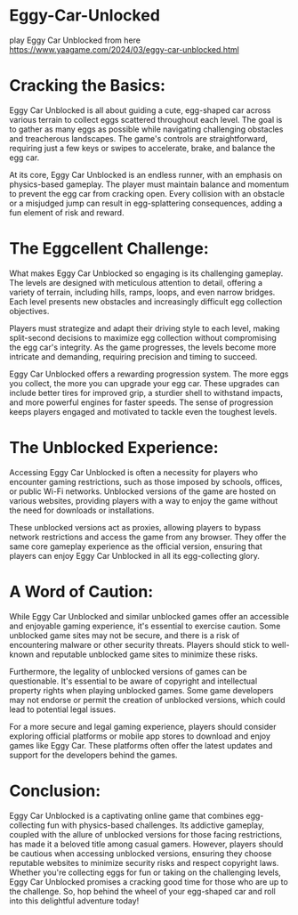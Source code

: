 # Eggy-Car-Unlocked
play Eggy Car Unblocked  from here https://www.yaagame.com/2024/03/eggy-car-unblocked.html


# Cracking the Basics:

Eggy Car Unblocked is all about guiding a cute, egg-shaped car across various terrain to collect eggs scattered throughout each level. The goal is to gather as many eggs as possible while navigating challenging obstacles and treacherous landscapes. The game's controls are straightforward, requiring just a few keys or swipes to accelerate, brake, and balance the egg car.

At its core, Eggy Car Unblocked is an endless runner, with an emphasis on physics-based gameplay. The player must maintain balance and momentum to prevent the egg car from cracking open. Every collision with an obstacle or a misjudged jump can result in egg-splattering consequences, adding a fun element of risk and reward.

# The Eggcellent Challenge:

What makes Eggy Car Unblocked so engaging is its challenging gameplay. The levels are designed with meticulous attention to detail, offering a variety of terrain, including hills, ramps, loops, and even narrow bridges. Each level presents new obstacles and increasingly difficult egg collection objectives.

Players must strategize and adapt their driving style to each level, making split-second decisions to maximize egg collection without compromising the egg car's integrity. As the game progresses, the levels become more intricate and demanding, requiring precision and timing to succeed.

Eggy Car Unblocked offers a rewarding progression system. The more eggs you collect, the more you can upgrade your egg car. These upgrades can include better tires for improved grip, a sturdier shell to withstand impacts, and more powerful engines for faster speeds. The sense of progression keeps players engaged and motivated to tackle even the toughest levels.

# The Unblocked Experience:

Accessing Eggy Car Unblocked is often a necessity for players who encounter gaming restrictions, such as those imposed by schools, offices, or public Wi-Fi networks. Unblocked versions of the game are hosted on various websites, providing players with a way to enjoy the game without the need for downloads or installations.

These unblocked versions act as proxies, allowing players to bypass network restrictions and access the game from any browser. They offer the same core gameplay experience as the official version, ensuring that players can enjoy Eggy Car Unblocked in all its egg-collecting glory.

# A Word of Caution:

While Eggy Car Unblocked and similar unblocked games offer an accessible and enjoyable gaming experience, it's essential to exercise caution. Some unblocked game sites may not be secure, and there is a risk of encountering malware or other security threats. Players should stick to well-known and reputable unblocked game sites to minimize these risks.

Furthermore, the legality of unblocked versions of games can be questionable. It's essential to be aware of copyright and intellectual property rights when playing unblocked games. Some game developers may not endorse or permit the creation of unblocked versions, which could lead to potential legal issues.

For a more secure and legal gaming experience, players should consider exploring official platforms or mobile app stores to download and enjoy games like Eggy Car. These platforms often offer the latest updates and support for the developers behind the games.

# Conclusion:

Eggy Car Unblocked is a captivating online game that combines egg-collecting fun with physics-based challenges. Its addictive gameplay, coupled with the allure of unblocked versions for those facing restrictions, has made it a beloved title among casual gamers. However, players should be cautious when accessing unblocked versions, ensuring they choose reputable websites to minimize security risks and respect copyright laws. Whether you're collecting eggs for fun or taking on the challenging levels, Eggy Car Unblocked promises a cracking good time for those who are up to the challenge. So, hop behind the wheel of your egg-shaped car and roll into this delightful adventure today!
